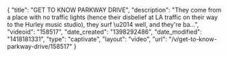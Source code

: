 {
    "title": "GET TO KNOW PARKWAY DRIVE",
    "description": "They come from a place with no traffic lights (hence their disbelief at LA traffic on their way to the Hurley music studio), they surf \u2014 well, and they're ba...",
    "videoid": "158517",
    "date_created": "1398292486",
    "date_modified": "1418181331",
    "type": "captivate",
    "layout": "video",
    "url": "\/v\/get-to-know-parkway-drive\/158517"
}